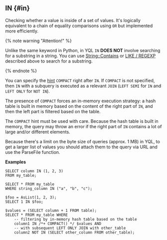 
## IN {#in}
Checking whether a value is inside of a set of values. It's logically equivalent to a chain of equality comparisons using `OR` but implemented more efficiently.

{% note warning "Attention!" %}

Unlike the same keyword in Python, in YQL `IN` **DOES NOT** involve searching for a substring in a string. You can use [String::Contains](../../../udf/list/string.md) or [LIKE / REGEXP](#like) described above to search for a substring.

{% endnote %}

You can specify the [hint](../../lexer.md#sql-hints) `COMPACT` right after `IN`.
If `COMPACT` is not specified, then `IN` with a subquery is executed as a relevant `JOIN` (`LEFT SEMI` for `IN` and `LEFT ONLY` for `NOT IN`).

The presence of `COMPACT` forces an in-memory execution strategy: a hash table is built in memory based on the content of the right part of `IN`, and then the left part is filtered based on the table.

The `COMPACT` hint must be used with care. Because the hash table is built in memory, the query may throw an error if the right part of `IN` contains a lot of large and/or different elements.

Because there's a limit on the byte size of queries (approx. 1 MB) in YQL, to get a larger list of values you should attach them to the query via URL and use the ParseFile function.

**Examples**

```yql
SELECT column IN (1, 2, 3)
FROM my_table;
```

```yql
SELECT * FROM my_table
WHERE string_column IN ("a", "b", "c");
```

```yql
$foo = AsList(1, 2, 3);
SELECT 1 IN $foo;
```

```yql
$values = (SELECT column + 1 FROM table);
SELECT * FROM my_table WHERE
    -- filtering by in-memory hash table based on the table
    column1 IN /*+ COMPACT() */ $values AND
    -- with subsequent LEFT ONLY JOIN with other_table
    column2 NOT IN (SELECT other_column FROM other_table);
```

